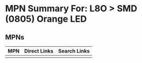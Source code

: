



# MPN Summary For: L8O > SMD (0805) Orange LED

## MPNs
  

|MPN|Direct Links|Search Links|
| :--- | :--- | :--- |
||||
